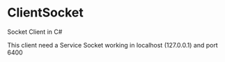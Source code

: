 # ClientSocket
Socket Client in C#



This client need a Service Socket working in localhost (127.0.0.1) and port 6400
